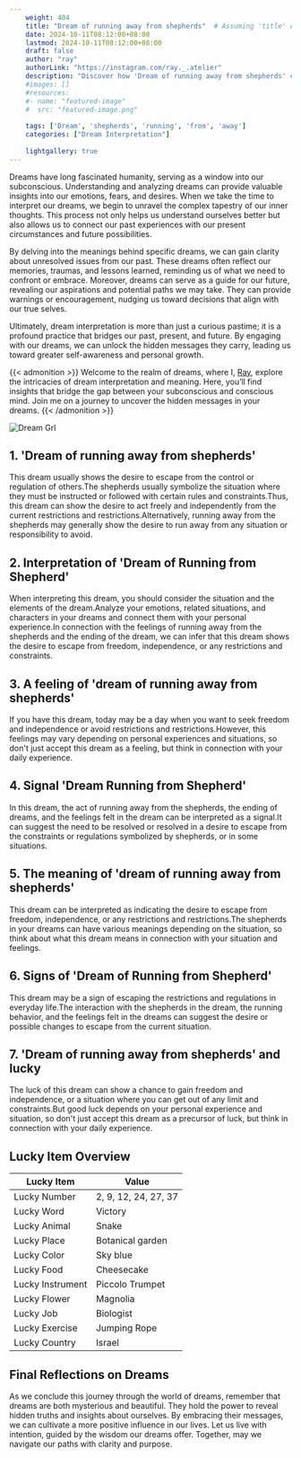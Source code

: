 ```yaml
---
    weight: 404
    title: "Dream of running away from shepherds"  # Assuming 'title' column exists
    date: 2024-10-11T08:12:00+08:00
    lastmod: 2024-10-11T08:12:00+08:00
    draft: false
    author: "ray"
    authorLink: "https://instagram.com/ray._.atelier"
    description: "Discover how 'Dream of running away from shepherds' can interpret your future and uncover its significant meanings in your life."
    #images: []
    #resources:
    #- name: "featured-image"
    #  src: "featured-image.png"
    
    tags: ['Dream', 'shepherds', 'running', 'from', 'away']
    categories: ["Dream Interpretation"]
    
    lightgallery: true
---
```

    
Dreams have long fascinated humanity, serving as a window into our subconscious. Understanding and analyzing dreams can provide valuable insights into our emotions, fears, and desires. When we take the time to interpret our dreams, we begin to unravel the complex tapestry of our inner thoughts. This process not only helps us understand ourselves better but also allows us to connect our past experiences with our present circumstances and future possibilities.

By delving into the meanings behind specific dreams, we can gain clarity about unresolved issues from our past. These dreams often reflect our memories, traumas, and lessons learned, reminding us of what we need to confront or embrace. Moreover, dreams can serve as a guide for our future, revealing our aspirations and potential paths we may take. They can provide warnings or encouragement, nudging us toward decisions that align with our true selves.

Ultimately, dream interpretation is more than just a curious pastime; it is a profound practice that bridges our past, present, and future. By engaging with our dreams, we can unlock the hidden messages they carry, leading us toward greater self-awareness and personal growth.

{{< admonition >}}
Welcome to the realm of dreams, where I, [Ray](https://instagram.com/ray._.atelier), explore the intricacies of dream interpretation and meaning. Here, you’ll find insights that bridge the gap between your subconscious and conscious mind. Join me on a journey to uncover the hidden messages in your dreams.
{{< /admonition >}}

![Dream Grl](https://cdn.pixabay.com/photo/2017/11/02/03/35/gothic-2910057_1280.jpg "Dream Grl")

## 1. 'Dream of running away from shepherds'
This dream usually shows the desire to escape from the control or regulation of others.The shepherds usually symbolize the situation where they must be instructed or followed with certain rules and constraints.Thus, this dream can show the desire to act freely and independently from the current restrictions and restrictions.Alternatively, running away from the shepherds may generally show the desire to run away from any situation or responsibility to avoid.

## 2. Interpretation of 'Dream of Running from Shepherd'
When interpreting this dream, you should consider the situation and the elements of the dream.Analyze your emotions, related situations, and characters in your dreams and connect them with your personal experience.In connection with the feelings of running away from the shepherds and the ending of the dream, we can infer that this dream shows the desire to escape from freedom, independence, or any restrictions and constraints.

## 3. A feeling of 'dream of running away from shepherds'
If you have this dream, today may be a day when you want to seek freedom and independence or avoid restrictions and restrictions.However, this feelings may vary depending on personal experiences and situations, so don't just accept this dream as a feeling, but think in connection with your daily experience.

## 4. Signal 'Dream Running from Shepherd'
In this dream, the act of running away from the shepherds, the ending of dreams, and the feelings felt in the dream can be interpreted as a signal.It can suggest the need to be resolved or resolved in a desire to escape from the constraints or regulations symbolized by shepherds, or in some situations.

## 5. The meaning of 'dream of running away from shepherds'
This dream can be interpreted as indicating the desire to escape from freedom, independence, or any restrictions and restrictions.The shepherds in your dreams can have various meanings depending on the situation, so think about what this dream means in connection with your situation and feelings.

## 6. Signs of 'Dream of Running from Shepherd'
This dream may be a sign of escaping the restrictions and regulations in everyday life.The interaction with the shepherds in the dream, the running behavior, and the feelings felt in the dreams can suggest the desire or possible changes to escape from the current situation.

## 7. 'Dream of running away from shepherds' and lucky
The luck of this dream can show a chance to gain freedom and independence, or a situation where you can get out of any limit and constraints.But good luck depends on your personal experience and situation, so don't just accept this dream as a precursor of luck, but think in connection with your daily experience.

## Lucky Item Overview
| Lucky Item          | Value              |
|---------------|--------------------|
| Lucky Number        | 2, 9, 12, 24, 27, 37  |
| Lucky Word          | Victory |
| Lucky Animal        | Snake |
| Lucky Place         | Botanical garden     |
| Lucky Color         | Sky blue     |
| Lucky Food          | Cheesecake      |
| Lucky Instrument    | Piccolo Trumpet |
| Lucky Flower        | Magnolia    |
| Lucky Job           | Biologist       |
| Lucky Exercise      | Jumping Rope  |
| Lucky Country       | Israel    |


##  Final Reflections on Dreams

As we conclude this journey through the world of dreams, remember that dreams are both mysterious and beautiful. They hold the power to reveal hidden truths and insights about ourselves. By embracing their messages, we can cultivate a more positive influence in our lives. Let us live with intention, guided by the wisdom our dreams offer. Together, may we navigate our paths with clarity and purpose.
